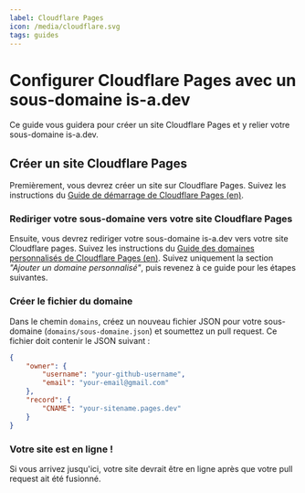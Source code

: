 ```yaml
---
label: Cloudflare Pages
icon: /media/cloudflare.svg
tags: guides
---
```

# Configurer Cloudflare Pages avec un sous-domaine is-a.dev

Ce guide vous guidera pour créer un site Cloudflare Pages et y relier votre sous-domaine is-a.dev.

## Créer un site Cloudflare Pages

Premièrement, vous devrez créer un site sur Cloudflare Pages. Suivez les instructions du [Guide de démarrage de Cloudflare Pages (en)](https://developers.cloudflare.com/pages/get-started/guide/).

### Rediriger votre sous-domaine vers votre site Cloudflare Pages

Ensuite, vous devrez rediriger votre sous-domaine is-a.dev vers votre site Cloudflare pages. Suivez les instructions du [Guide des domaines personnalisés de Cloudflare Pages (en)](https://developers.cloudflare.com/pages/platform/custom-domains/#add-a-custom-domain). Suivez uniquement la section *"Ajouter un domaine personnalisé"*, puis revenez à ce guide pour les étapes suivantes.

### Créer le fichier du domaine

Dans le chemin `domains`, créez un nouveau fichier JSON pour votre sous-domaine (`domains/sous-domaine.json`) et soumettez un pull request. Ce fichier doit contenir le JSON suivant :

```json
{
    "owner": {
        "username": "your-github-username",
        "email": "your-email@gmail.com"
    },
    "record": {
        "CNAME": "your-sitename.pages.dev"
    }
}
```

### Votre site est en ligne !

Si vous arrivez jusqu'ici, votre site devrait être en ligne après que votre pull request ait été fusionné.

